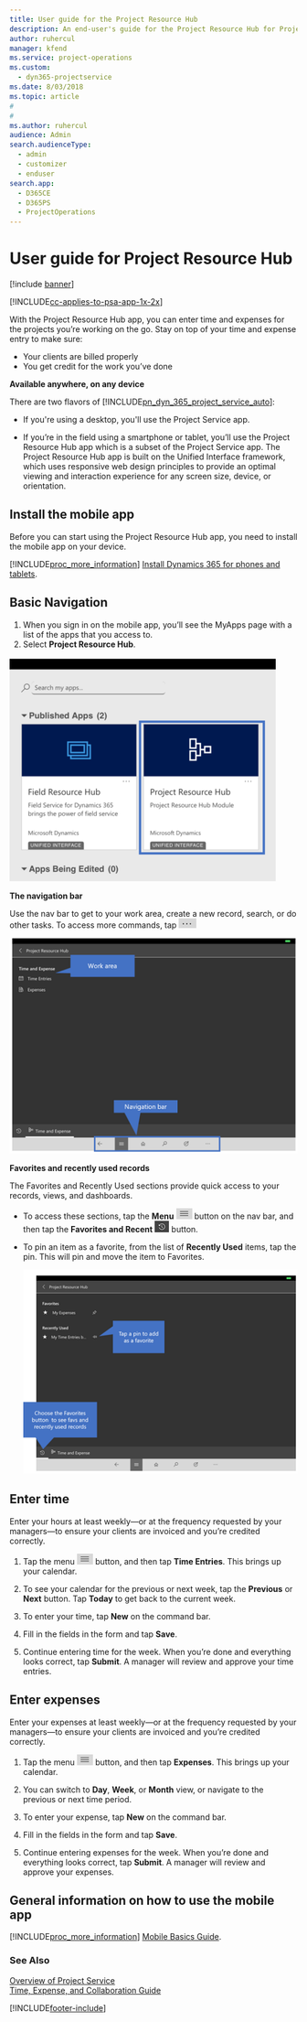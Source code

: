 ```yaml
---
title: User guide for the Project Resource Hub
description: An end-user's guide for the Project Resource Hub for Project Service
author: ruhercul
manager: kfend
ms.service: project-operations
ms.custom: 
  - dyn365-projectservice
ms.date: 8/03/2018
ms.topic: article
#
#
ms.author: ruhercul
audience: Admin
search.audienceType: 
  - admin
  - customizer
  - enduser
search.app: 
  - D365CE
  - D365PS
  - ProjectOperations
---
```

# User guide for Project Resource Hub

[!include [banner](../includes/psa-now-project-operations.md)]

[!INCLUDE[cc-applies-to-psa-app-1x-2x](../includes/cc-applies-to-psa-app-1x-2x.md)]

With the Project Resource Hub app, you can enter time and expenses for the projects you’re working on the go. Stay on top of your time and expense entry to make sure:

- Your clients are billed properly
- You get credit for the work you’ve done

**Available anywhere, on any device**

There are two flavors of [!INCLUDE[pn_dyn_365_project_service_auto](../includes/pn-dyn-365-project-service-auto.md)]: 

- If you're using a desktop, you'll use the Project Service app. 

- If you’re in the field using a smartphone or tablet, you’ll use the Project Resource Hub app which is a subset of the Project Service  app. The Project Resource Hub app is built on the Unified Interface framework, which uses responsive web design principles to provide an optimal viewing and interaction experience for any screen size, device, or orientation. 


## Install the mobile app
Before you can start using the Project Resource Hub app, you need to install the mobile app on your device. 

[!INCLUDE[proc_more_information](../includes/proc-more-information.md)] [Install Dynamics 365 for phones and tablets](/dynamics365/mobile-app/install-dynamics-365-for-phones-and-tablets).

## Basic Navigation
1.	When you sign in on the mobile app, you’ll see the MyApps page with a list of the apps that you access to. 
2.	Select **Project Resource Hub**.

![Choose an app](media/chooseApp_1.png "Choose an app")

**The navigation bar**

Use the nav bar to get to your work area, create a new record, search, or do other tasks. To access more commands, tap ![More Button](media/MoreButton.png "More Button")

![Nav Bar](media/NavBar_2.png "Nav Bar")

**Favorites and recently used records**

The Favorites and Recently Used sections provide quick access to your records, views, and dashboards. 

- To access these sections, tap the **Menu** ![Menu button](media/MenuButton.png "Menu button") button on the nav bar, and then tap the **Favorites and Recent** ![Fav Button](media/FavButton.png "Fav Button") button.

- To pin an item as a favorite, from the list of **Recently Used** items, tap the pin. This will pin and move the item to Favorites.

  ![Favorites and Recent items](media/Favs_3.png "Favorites and Recent items")
 
## Enter time
Enter your hours at least weekly—or at the frequency requested by your managers—to ensure your clients are invoiced and you’re credited correctly.

1. Tap the menu ![Menu button](media/MenuButton.png "Menu button") button, and then tap **Time Entries**. This brings up your calendar.

2. To see your calendar for the previous or next week, tap the **Previous** or **Next** button. Tap **Today** to get back to the current week.

3. To enter your time, tap **New** on the command bar. 

4. Fill in the fields in the form and tap **Save**.

5. Continue entering time for the week. When you’re done and everything looks correct, tap **Submit**. A manager will review and approve your time entries.

## Enter expenses 
Enter your expenses at least weekly—or at the frequency requested by your managers—to ensure your clients are invoiced and you’re credited correctly.

1. Tap the menu ![Menu button](media/MenuButton.png "Menu button") button, and then tap **Expenses**. This brings up your calendar.

2. You can switch to **Day**, **Week**, or **Month** view, or navigate to the previous or next time period. 

3. To enter your expense, tap **New** on the command bar. 

4. Fill in the fields in the form and tap **Save**.

5. Continue entering expenses for the week. When you’re done and everything looks correct, tap **Submit**. A manager will review and approve your expenses.

## General information on how to use the mobile app 
[!INCLUDE[proc_more_information](../includes/proc-more-information.md)] [Mobile Basics Guide](/dynamics365/mobile-app/dynamics-365-phones-tablets-users-guide).

### See Also  
 [Overview of Project Service](../psa/overview.md)   
 [Time, Expense, and Collaboration Guide](../psa/time-expense-collaboration-guide.md)   
 


[!INCLUDE[footer-include](../includes/footer-banner.md)]
